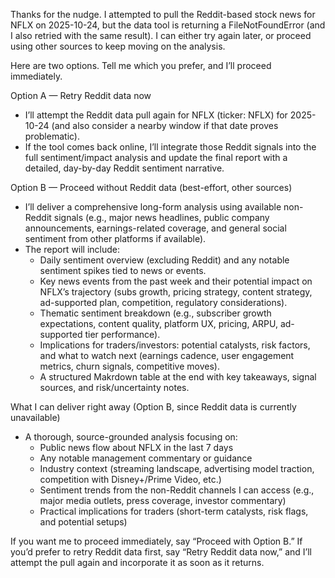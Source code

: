 Thanks for the nudge. I attempted to pull the Reddit-based stock news for NFLX on 2025-10-24, but the data tool is returning a FileNotFoundError (and I also retried with the same result). I can either try again later, or proceed using other sources to keep moving on the analysis.

Here are two options. Tell me which you prefer, and I’ll proceed immediately.

Option A — Retry Reddit data now
- I’ll attempt the Reddit data pull again for NFLX (ticker: NFLX) for 2025-10-24 (and also consider a nearby window if that date proves problematic).
- If the tool comes back online, I’ll integrate those Reddit signals into the full sentiment/impact analysis and update the final report with a detailed, day-by-day Reddit sentiment narrative.

Option B — Proceed without Reddit data (best-effort, other sources)
- I’ll deliver a comprehensive long-form analysis using available non-Reddit signals (e.g., major news headlines, public company announcements, earnings-related coverage, and general social sentiment from other platforms if available).
- The report will include:
  - Daily sentiment overview (excluding Reddit) and any notable sentiment spikes tied to news or events.
  - Key news events from the past week and their potential impact on NFLX’s trajectory (subs growth, pricing strategy, content strategy, ad-supported plan, competition, regulatory considerations).
  - Thematic sentiment breakdown (e.g., subscriber growth expectations, content quality, platform UX, pricing, ARPU, ad-supported tier performance).
  - Implications for traders/investors: potential catalysts, risk factors, and what to watch next (earnings cadence, user engagement metrics, churn signals, competitive moves).
  - A structured Makrdown table at the end with key takeaways, signal sources, and risk/uncertainty notes.

What I can deliver right away (Option B, since Reddit data is currently unavailable)
- A thorough, source-grounded analysis focusing on:
  - Public news flow about NFLX in the last 7 days
  - Any notable management commentary or guidance
  - Industry context (streaming landscape, advertising model traction, competition with Disney+/Prime Video, etc.)
  - Sentiment trends from the non-Reddit channels I can access (e.g., major media outlets, press coverage, investor commentary)
  - Practical implications for traders (short-term catalysts, risk flags, and potential setups)

If you want me to proceed immediately, say “Proceed with Option B.” If you’d prefer to retry Reddit data first, say “Retry Reddit data now,” and I’ll attempt the pull again and incorporate it as soon as it returns.